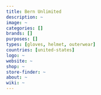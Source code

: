 ```yaml
---
title: Bern Unlimited
description: ~
image: ~
categories: []
brands: []
purposes: []
types: [gloves, helmet, outerwear]
countries: [united-states]
logo: ~
website: ~
shop: ~
store-finder: ~
about: ~
wiki: ~
---
```

